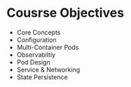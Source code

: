 # Cousrse Objectives

- Core Concepts
- Configuration
- Multi-Container Pods
- Observabiltiy
- Pod Design
- Service & Networking
- State Persistence
